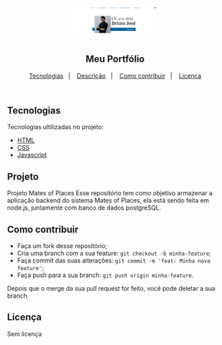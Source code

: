 <h1 align="center">
<img alt="" title="" src="https://github.com/brunozn/Portfolio_Bruno/blob/master/img/Pessoais/home.png" width="200" /><br>
  <!-- trocar: 'você pode colocar uma imagem (logo) que represente seu projeto (visualmente) -->
</h1>

<h2 align="center">Meu Portfólio</h2>


<p align="center">
  <a href="#tecnologias">Tecnologias</a>&nbsp;&nbsp;&nbsp;|&nbsp;&nbsp;&nbsp;
  <a href="#projeto">Descrição</a>&nbsp;&nbsp;&nbsp;|&nbsp;&nbsp;&nbsp;
  <a href="#como-contribuir">Como contribuir</a>&nbsp;&nbsp;&nbsp;|&nbsp;&nbsp;&nbsp;
  <a href="#licença">Licença</a>
</p>

<br>

## Tecnologias

Tecnologias ultilizadas no projeto:

- [HTML](https://developer.mozilla.org/pt-BR/docs/Aprender/Getting_started_with_the_web/HTML_basico)
- [CSS](https://www.w3schools.com/css/css_intro.asp)
- [Javascript](https://developer.mozilla.org/pt-BR/docs/Aprender/JavaScript)

## Projeto

Projeto Mates of Places
Esse repositório tem como objetivo armazenar a aplicação backend do sistema Mates of Places, ela está sendo feita em node.js, juntamente com banco de dados postgreSQL. 


## Como contribuir

- Faça um fork desse repositório;
- Cria uma branch com a sua feature: `git checkout -b minha-feature`;
- Faça commit das suas alterações: `git commit -m 'feat: Minha nova feature'`;
- Faça push para a sua branch: `git push origin minha-feature`.

Depois que o merge da sua pull request for feito, você pode deletar a sua branch.

## Licença

Sem licença
